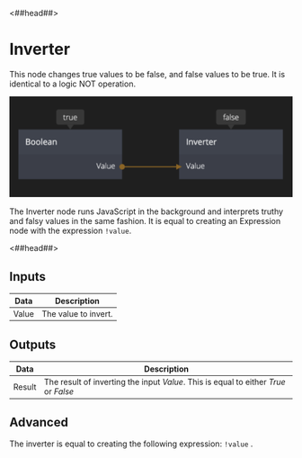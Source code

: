 <##head##>

# Inverter

This node changes <span class="ndl-data">true</span> values to be <span class="ndl-data">false</span>, and <span class="ndl-data">false</span> values to be <span class="ndl-data">true</span>. It is identical to a logic NOT operation.

![](inverter_node.png)

The <span class="ndl-node">Inverter</span> node runs JavaScript in the background and interprets truthy and falsy values in the same fashion. It is equal to creating an <span class="ndl-node">Expression</span> node with the expression `!value`.

<##head##>

## Inputs

| Data                                | Description          |
| ----------------------------------- | -------------------- |
| <span class="ndl-data">Value</span> | The value to invert. |

## Outputs

| Data                                 | Description                                                                          |
| ------------------------------------ | ------------------------------------------------------------------------------------ |
| <span class="ndl-data">Result</span> | The result of inverting the input _Value_. This is equal to either _True_ or _False_ |

## Advanced

The inverter is equal to creating the following expression:
`!value` .
